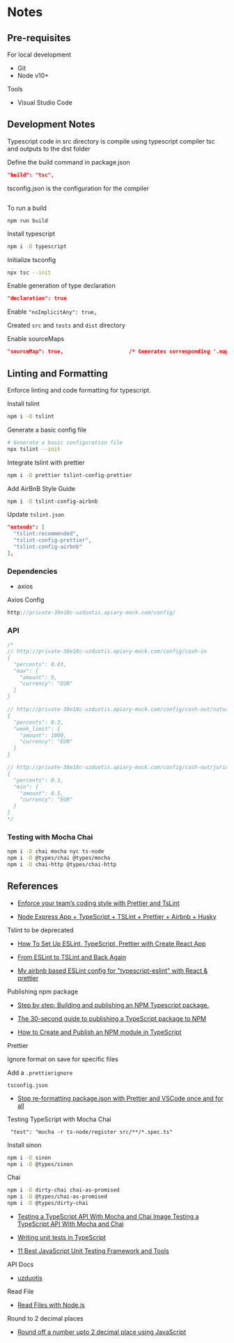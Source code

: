 # Notes

## Pre-requisites

For local development

- Git
- Node v10+

Tools

- Visual Studio Code

## Development Notes

Typescript code in src directory is compile using typescript compiler tsc and outputs to the dist folder

Define the build command in package.json

```json
"build": "tsc",
```

tsconfig.json is the configuration for the compiler

```

```

To run a build

```
npm run build
```

Install typescript

```bash
npm i -D typescript
```

Initialize tsconfig

```bash
npx tsc --init
```

Enable generation of type declaration

```json
"declaration": true
```

Enable `"noImplicitAny": true,`

Created `src` and `tests` and `dist` directory

Enable sourceMaps

```json
"sourceMap": true,                     /* Generates corresponding '.map' file. */
```

## Linting and Formatting

Enforce linting and code formatting for typescript.

Install tslint

```bash
npm i -D tslint
```

Generate a basic config file

```bash
# Generate a basic configuration file
npx tslint --init
```

Integrate tslint with prettier

```bash
npm i -D prettier tslint-config-prettier
```

Add AirBnB Style Guide

```bash
npm i -D tslint-config-airbnb
```

Update `tslint.json`

```json
"extends": [
  "tslint:recommended",
  "tslint-config-prettier",
  "tslint-config-airbnb"
],
```

### Dependencies

- axios

Axios Config

```js
http://private-38e18c-uzduotis.apiary-mock.com/config/
```

### API

```js
/* 
// http://private-38e18c-uzduotis.apiary-mock.com/config/cash-in
{
  "percents": 0.03,
  "max": {
    "amount": 5,
    "currency": "EUR"
  }
}

// http://private-38e18c-uzduotis.apiary-mock.com/config/cash-out/natural
{
  "percents": 0.3,
  "week_limit": {
    "amount": 1000,
    "currency": "EUR"
  }
}

// http://private-38e18c-uzduotis.apiary-mock.com/config/cash-out/juridical
{
  "percents": 0.3,
  "min": {
    "amount": 0.5,
    "currency": "EUR"
  }
}
*/
```

### Testing with Mocha Chai

```bash
npm i -D chai mocha nyc ts-node
npm i -D @types/chai @types/mocha
npm i -D chai-http @types/chai-http
```

## References

- [Enforce your team’s coding style with Prettier and TsLint](https://itnext.io/enforce-your-team-coding-style-with-prettier-and-tslint-9faac5016ce7)

- [Node Express App + TypeScript + TSLint + Prettier + Airbnb + Husky](https://medium.com/@jorgemcdev/node-express-app-typescript-tslint-prettier-airbnb-husky-c42588cbcbe3)

Tslint to be deprecated

- [How To Set Up ESLint, TypeScript, Prettier with Create React App](https://dev.to/benweiser/how-to-set-up-eslint-typescript-prettier-with-create-react-app-3675)

- [From ESLint to TSLint and Back Again](https://codeburst.io/from-eslint-to-tslint-and-back-again-bf259c2e7437)

- [My airbnb based ESLint config for "typescript-eslint" with React & prettier](https://gist.github.com/1natsu172/a65a4b45faed2bd3fa74b24163e4256e)

Publishing npm package

- [Step by step: Building and publishing an NPM Typescript package.](https://itnext.io/step-by-step-building-and-publishing-an-npm-typescript-package-44fe7164964c)

- [The 30-second guide to publishing a TypeScript package to NPM](https://medium.com/cameron-nokes/the-30-second-guide-to-publishing-a-typescript-package-to-npm-89d93ff7bccd)

- [How to Create and Publish an NPM module in TypeScript](https://codeburst.io/https-chidume-nnamdi-com-npm-module-in-typescript-12b3b22f0724)

Prettier

Ignore format on save for specific files

Add a `.prettierignore`

```
tsconfig.json
```

- [Stop re-formatting package.json with Prettier and VSCode once and for all](https://medium.com/@martin_hotell/stop-re-formatting-package-json-with-prettier-and-vscode-once-and-for-all-52d283067f9a)

Testing TypeScript with Mocha Chai

```
 "test": "mocha -r ts-node/register src/**/*.spec.ts"
```

Install sinon

```bash
npm i -D sinon
npm i -D @types/sinon
```

Chai

```bash
npm i -D dirty-chai chai-as-promised
npm i -D @types/chai-as-promised
npm i -D @types/dirty-chai
```

- [Testing a TypeScript API With Mocha and Chai Image Testing a TypeScript API With Mocha and Chai](https://tutorialedge.net/typescript/testing-typescript-api-with-mocha-chai/)

- [Writing unit tests in TypeScript](https://medium.com/@RupaniChirag/writing-unit-tests-in-typescript-d4719b8a0a40)

- [11 Best JavaScript Unit Testing Framework and Tools](https://geekflare.com/javascript-unit-testing/)

API Docs

- [uzduotis](https://uzduotis.docs.apiary.io/#)

Read File

- [Read Files with Node.js](https://stackabuse.com/read-files-with-node-js/)

Round to 2 decimal places

- [Round off a number upto 2 decimal place using JavaScript](https://www.geeksforgeeks.org/round-off-a-number-upto-2-decimal-place-using-javascript/)
